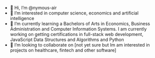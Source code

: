 - 👋 Hi, I’m @nymous-air
- 👀 I’m interested in computer science, economics and artificial intelligence
- 🌱 I’m currently learning a Bachelors of Arts in Economics, Business Administration and Computer Information Systems. I am currently working on getting certifications in full-stack web development, JavaScript Data Structures and Algorithms and Python
- 💞️ I’m looking to collaborate on [not yet sure but Im am interested in projects on healthcare, fintech and other software]


<!---
nymous-air/nymous-air is a ✨ special ✨ repository because its `README.md` (this file) appears on your GitHub profile.
You can click the Preview link to take a look at your changes.
--->
